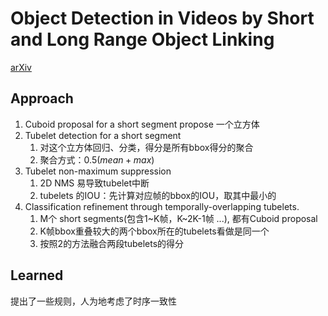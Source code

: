 # Object Detection in Videos by Short and Long Range Object Linking
[arXiv](https://arxiv.org/abs/1801.09823)

## Approach
1. Cuboid proposal for a short segment
   propose 一个立方体
2. Tubelet detection for a short segment
   1. 对这个立方体回归、分类，得分是所有bbox得分的聚合
   2. 聚合方式：$0.5(mean+max)$
3. Tubelet non-maximum suppression
   1. 2D NMS 易导致tubelet中断
   2. tubelets 的IOU：先计算对应帧的bbox的IOU，取其中最小的
4. Classification refinement through temporally-overlapping tubelets.
   1. M个 short segments(包含1~K帧，K~2K-1帧 ...), 都有Cuboid proposal
   2. K帧bbox重叠较大的两个bbox所在的tubelets看做是同一个
   3. 按照2的方法融合两段tubelets的得分

## Learned
提出了一些规则，人为地考虑了时序一致性
